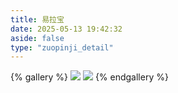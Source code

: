 ```yaml
---
title: 易拉宝
date: 2025-05-13 19:42:32
aside: false
type: "zuopinji_detail"
---
```


{% gallery %}
![](/yilabao/index/易拉宝_01.png)
![](/yilabao/index/易拉宝_02.png)
{% endgallery %}

<!-- ![](https://cdn.jsdelivr.net/gh/LUCKYLIYONGHHUI/picture@main/%E6%98%93%E6%8B%89%E5%AE%9D_01.png)
![](https://cdn.jsdelivr.net/gh/LUCKYLIYONGHHUI/picture@main/%E6%98%93%E6%8B%89%E5%AE%9D_02.png) -->